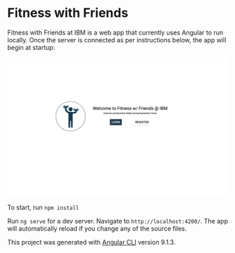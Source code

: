 # Fitness with Friends

Fitness with Friends at IBM is a web app that currently uses Angular to run locally. Once the server is connected as per instructions below, the app will begin at startup:

![Landing](landing.png)



To start, run `npm install`

Run `ng serve` for a dev server. Navigate to `http://localhost:4200/`. The app will automatically reload if you change any of the source files.





This project was generated with [Angular CLI](https://github.com/angular/angular-cli) version 9.1.3.
